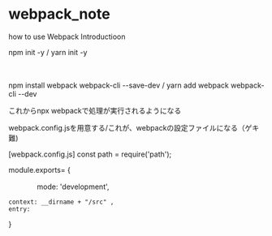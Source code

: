 # webpack_note
how to use Webpack Introductioon

<!-- webpackの起動 -->
<!-- まずはnpmを起動 -->
npm init -y /  yarn init -y


<!-- webpackのローカル　　webpack-cliも　　　インストール -->　
npm install webpack  webpack-cli --save-dev / yarn add webpack webpack-cli --dev

これからnpx webpackで処理が実行されるようになる


webpack.config.jsを用意する/これが、webpackの設定ファイルになる（ゲキ難)

[webpack.config.js]
  const path = require('path');
  
  module.exports= {
<!--     モードの指定をすることができる。developmentだと見やすい状態に、productionがデフォルトで圧縮して処理されているもの -->
  　　　　mode: 'development',
      
      
    context: __dirname + "/src" ,
    entry:
  }

